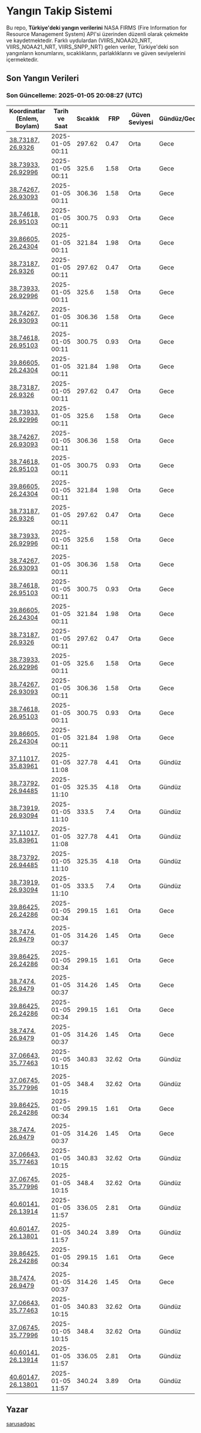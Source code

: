 # Yangın Takip Sistemi

Bu repo, **Türkiye'deki yangın verilerini** NASA FIRMS (Fire Information for Resource Management System) API'si üzerinden düzenli olarak çekmekte ve kaydetmektedir. Farklı uydulardan (VIIRS_NOAA20_NRT, VIIRS_NOAA21_NRT, VIIRS_SNPP_NRT) gelen veriler, Türkiye'deki son yangınların konumlarını, sıcaklıklarını, parlaklıklarını ve güven seviyelerini içermektedir.

## Son Yangın Verileri
### Son Güncelleme: 2025-01-05 20:08:27 (UTC)

| Koordinatlar (Enlem, Boylam) | Tarih ve Saat | Sıcaklık | FRP | Güven Seviyesi | Gündüz/Gece |
|-----------------------------|----------------|----------|-----|----------------|-------------|
| [38.73187, 26.9326](https://www.google.com/maps?q=38.73187,26.9326) | 2025-01-05 00:11 | 297.62 | 0.47 | Orta | Gece |
| [38.73933, 26.92996](https://www.google.com/maps?q=38.73933,26.92996) | 2025-01-05 00:11 | 325.6 | 1.58 | Orta | Gece |
| [38.74267, 26.93093](https://www.google.com/maps?q=38.74267,26.93093) | 2025-01-05 00:11 | 306.36 | 1.58 | Orta | Gece |
| [38.74618, 26.95103](https://www.google.com/maps?q=38.74618,26.95103) | 2025-01-05 00:11 | 300.75 | 0.93 | Orta | Gece |
| [39.86605, 26.24304](https://www.google.com/maps?q=39.86605,26.24304) | 2025-01-05 00:11 | 321.84 | 1.98 | Orta | Gece |
| [38.73187, 26.9326](https://www.google.com/maps?q=38.73187,26.9326) | 2025-01-05 00:11 | 297.62 | 0.47 | Orta | Gece |
| [38.73933, 26.92996](https://www.google.com/maps?q=38.73933,26.92996) | 2025-01-05 00:11 | 325.6 | 1.58 | Orta | Gece |
| [38.74267, 26.93093](https://www.google.com/maps?q=38.74267,26.93093) | 2025-01-05 00:11 | 306.36 | 1.58 | Orta | Gece |
| [38.74618, 26.95103](https://www.google.com/maps?q=38.74618,26.95103) | 2025-01-05 00:11 | 300.75 | 0.93 | Orta | Gece |
| [39.86605, 26.24304](https://www.google.com/maps?q=39.86605,26.24304) | 2025-01-05 00:11 | 321.84 | 1.98 | Orta | Gece |
| [38.73187, 26.9326](https://www.google.com/maps?q=38.73187,26.9326) | 2025-01-05 00:11 | 297.62 | 0.47 | Orta | Gece |
| [38.73933, 26.92996](https://www.google.com/maps?q=38.73933,26.92996) | 2025-01-05 00:11 | 325.6 | 1.58 | Orta | Gece |
| [38.74267, 26.93093](https://www.google.com/maps?q=38.74267,26.93093) | 2025-01-05 00:11 | 306.36 | 1.58 | Orta | Gece |
| [38.74618, 26.95103](https://www.google.com/maps?q=38.74618,26.95103) | 2025-01-05 00:11 | 300.75 | 0.93 | Orta | Gece |
| [39.86605, 26.24304](https://www.google.com/maps?q=39.86605,26.24304) | 2025-01-05 00:11 | 321.84 | 1.98 | Orta | Gece |
| [38.73187, 26.9326](https://www.google.com/maps?q=38.73187,26.9326) | 2025-01-05 00:11 | 297.62 | 0.47 | Orta | Gece |
| [38.73933, 26.92996](https://www.google.com/maps?q=38.73933,26.92996) | 2025-01-05 00:11 | 325.6 | 1.58 | Orta | Gece |
| [38.74267, 26.93093](https://www.google.com/maps?q=38.74267,26.93093) | 2025-01-05 00:11 | 306.36 | 1.58 | Orta | Gece |
| [38.74618, 26.95103](https://www.google.com/maps?q=38.74618,26.95103) | 2025-01-05 00:11 | 300.75 | 0.93 | Orta | Gece |
| [39.86605, 26.24304](https://www.google.com/maps?q=39.86605,26.24304) | 2025-01-05 00:11 | 321.84 | 1.98 | Orta | Gece |
| [38.73187, 26.9326](https://www.google.com/maps?q=38.73187,26.9326) | 2025-01-05 00:11 | 297.62 | 0.47 | Orta | Gece |
| [38.73933, 26.92996](https://www.google.com/maps?q=38.73933,26.92996) | 2025-01-05 00:11 | 325.6 | 1.58 | Orta | Gece |
| [38.74267, 26.93093](https://www.google.com/maps?q=38.74267,26.93093) | 2025-01-05 00:11 | 306.36 | 1.58 | Orta | Gece |
| [38.74618, 26.95103](https://www.google.com/maps?q=38.74618,26.95103) | 2025-01-05 00:11 | 300.75 | 0.93 | Orta | Gece |
| [39.86605, 26.24304](https://www.google.com/maps?q=39.86605,26.24304) | 2025-01-05 00:11 | 321.84 | 1.98 | Orta | Gece |
| [37.11017, 35.83961](https://www.google.com/maps?q=37.11017,35.83961) | 2025-01-05 11:08 | 327.78 | 4.41 | Orta | Gündüz |
| [38.73792, 26.94485](https://www.google.com/maps?q=38.73792,26.94485) | 2025-01-05 11:10 | 325.35 | 4.18 | Orta | Gündüz |
| [38.73919, 26.93094](https://www.google.com/maps?q=38.73919,26.93094) | 2025-01-05 11:10 | 333.5 | 7.4 | Orta | Gündüz |
| [37.11017, 35.83961](https://www.google.com/maps?q=37.11017,35.83961) | 2025-01-05 11:08 | 327.78 | 4.41 | Orta | Gündüz |
| [38.73792, 26.94485](https://www.google.com/maps?q=38.73792,26.94485) | 2025-01-05 11:10 | 325.35 | 4.18 | Orta | Gündüz |
| [38.73919, 26.93094](https://www.google.com/maps?q=38.73919,26.93094) | 2025-01-05 11:10 | 333.5 | 7.4 | Orta | Gündüz |
| [39.86425, 26.24286](https://www.google.com/maps?q=39.86425,26.24286) | 2025-01-05 00:34 | 299.15 | 1.61 | Orta | Gece |
| [38.7474, 26.9479](https://www.google.com/maps?q=38.7474,26.9479) | 2025-01-05 00:37 | 314.26 | 1.45 | Orta | Gece |
| [39.86425, 26.24286](https://www.google.com/maps?q=39.86425,26.24286) | 2025-01-05 00:34 | 299.15 | 1.61 | Orta | Gece |
| [38.7474, 26.9479](https://www.google.com/maps?q=38.7474,26.9479) | 2025-01-05 00:37 | 314.26 | 1.45 | Orta | Gece |
| [39.86425, 26.24286](https://www.google.com/maps?q=39.86425,26.24286) | 2025-01-05 00:34 | 299.15 | 1.61 | Orta | Gece |
| [38.7474, 26.9479](https://www.google.com/maps?q=38.7474,26.9479) | 2025-01-05 00:37 | 314.26 | 1.45 | Orta | Gece |
| [37.06643, 35.77463](https://www.google.com/maps?q=37.06643,35.77463) | 2025-01-05 10:15 | 340.83 | 32.62 | Orta | Gündüz |
| [37.06745, 35.77996](https://www.google.com/maps?q=37.06745,35.77996) | 2025-01-05 10:15 | 348.4 | 32.62 | Orta | Gündüz |
| [39.86425, 26.24286](https://www.google.com/maps?q=39.86425,26.24286) | 2025-01-05 00:34 | 299.15 | 1.61 | Orta | Gece |
| [38.7474, 26.9479](https://www.google.com/maps?q=38.7474,26.9479) | 2025-01-05 00:37 | 314.26 | 1.45 | Orta | Gece |
| [37.06643, 35.77463](https://www.google.com/maps?q=37.06643,35.77463) | 2025-01-05 10:15 | 340.83 | 32.62 | Orta | Gündüz |
| [37.06745, 35.77996](https://www.google.com/maps?q=37.06745,35.77996) | 2025-01-05 10:15 | 348.4 | 32.62 | Orta | Gündüz |
| [40.60141, 26.13914](https://www.google.com/maps?q=40.60141,26.13914) | 2025-01-05 11:57 | 336.05 | 2.81 | Orta | Gündüz |
| [40.60147, 26.13801](https://www.google.com/maps?q=40.60147,26.13801) | 2025-01-05 11:57 | 340.24 | 3.89 | Orta | Gündüz |
| [39.86425, 26.24286](https://www.google.com/maps?q=39.86425,26.24286) | 2025-01-05 00:34 | 299.15 | 1.61 | Orta | Gece |
| [38.7474, 26.9479](https://www.google.com/maps?q=38.7474,26.9479) | 2025-01-05 00:37 | 314.26 | 1.45 | Orta | Gece |
| [37.06643, 35.77463](https://www.google.com/maps?q=37.06643,35.77463) | 2025-01-05 10:15 | 340.83 | 32.62 | Orta | Gündüz |
| [37.06745, 35.77996](https://www.google.com/maps?q=37.06745,35.77996) | 2025-01-05 10:15 | 348.4 | 32.62 | Orta | Gündüz |
| [40.60141, 26.13914](https://www.google.com/maps?q=40.60141,26.13914) | 2025-01-05 11:57 | 336.05 | 2.81 | Orta | Gündüz |
| [40.60147, 26.13801](https://www.google.com/maps?q=40.60147,26.13801) | 2025-01-05 11:57 | 340.24 | 3.89 | Orta | Gündüz |

## Yazar

[sarusadgac](https://x.com/sarusadgac)
